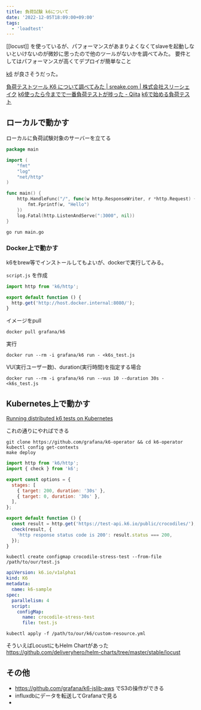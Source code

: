 ```yaml
---
title: 負荷試験 k6について
date: '2022-12-05T18:09:00+09:00'
tags:
  - 'loadtest'
---
```


[[locust]] を使っているが、パフォーマンスがあまりよくなくてslaveを起動しないといけないのが微妙に思ったので他のツールがないかを調べてみた。
要件としてはパフォーマンスが高くてデプロイが簡単なこと

[k6](https://k6.io) が良さそうだった。

[負荷テストツール K6 について調べてみた | sreake.com | 株式会社スリーシェイク](https://sreake.com/blog/learn-about-k6/)
[k6使ったら今までで一番負荷テストが捗った - Qiita](https://qiita.com/hajimeni/items/40c0fd6a86e758be43d5#%E9%A0%85%E7%9B%AE)
[k6で始める負荷テスト](https://zenn.dev/shorter/articles/e52c0047c4f0c5)

## ローカルで動かす

ローカルに負荷試験対象のサーバーを立てる

```go
package main

import (
	"fmt"
	"log"
	"net/http"
)

func main() {
	http.HandleFunc("/", func(w http.ResponseWriter, r *http.Request) {
		fmt.Fprintf(w, "Hello")
	})
	log.Fatal(http.ListenAndServe(":3000", nil))
}
```

```shell
go run main.go
```

### Docker上で動かす

k6をbrew等でインストールしてもよいが、dockerで実行してみる。

`script.js` を作成

```javascript
import http from 'k6/http';

export default function () {
  http.get('http://host.docker.internal:8080/');
}
```

イメージをpull

```shell
docker pull grafana/k6
```

実行

```shell
docker run --rm -i grafana/k6 run - <k6s_test.js
```

VU(実行ユーザー数)、duration(実行時間)を指定する場合

```shell
docker run --rm -i grafana/k6 run --vus 10 --duration 30s - <k6s_test.js
```

## Kubernetes上で動かす

[Running distributed k6 tests on Kubernetes](https://k6.io/blog/running-distributed-tests-on-k8s/)

これの通りにやればできる

```shell
git clone https://github.com/grafana/k6-operator && cd k6-operator
kubectl config get-contexts
make deploy 
```

```javascript
import http from 'k6/http';
import { check } from 'k6';

export const options = {
  stages: [
    { target: 200, duration: '30s' },
    { target: 0, duration: '30s' },
  ],
};

export default function () {
  const result = http.get('https://test-api.k6.io/public/crocodiles/');
  check(result, {
    'http response status code is 200': result.status === 200,
  });
}
```

```shell
kubectl create configmap crocodile-stress-test --from-file /path/to/our/test.js
```

```yaml
apiVersion: k6.io/v1alpha1
kind: K6
metadata:
  name: k6-sample
spec:
  parallelism: 4
  script:
    configMap:
      name: crocodile-stress-test
      file: test.js
```

```shell
kubectl apply -f /path/to/our/k6/custom-resource.yml
```

そういえばLocustにもHelm Chartがあった
<https://github.com/deliveryhero/helm-charts/tree/master/stable/locust>

## その他

- <https://github.com/grafana/k6-jslib-aws> でS3の操作ができる
- influxdbにデータを転送してGrafanaで見る
-
